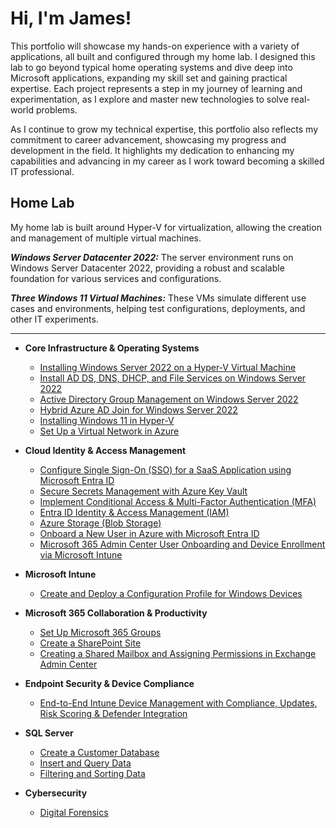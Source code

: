# Hi, I'm James!

This portfolio will showcase my hands-on experience with a variety of applications, all built and configured through my home lab. I designed this lab to go beyond typical home operating systems and dive deep into Microsoft applications, expanding my skill set and gaining practical expertise. Each project represents a step in my journey of learning and experimentation, as I explore and master new technologies to solve real-world problems.

As I continue to grow my technical expertise, this portfolio also reflects my commitment to career advancement, showcasing my progress and development in the field. It highlights my dedication to enhancing my capabilities and advancing in my career as I work toward becoming a skilled IT professional.

## Home Lab
 My home lab is built around Hyper-V for virtualization, allowing the creation and management of multiple virtual machines.

***Windows Server Datacenter 2022:*** The server environment runs on Windows Server Datacenter 2022, providing a robust and scalable foundation for various services and configurations.

***Three Windows 11 Virtual Machines:*** These VMs simulate different use cases and environments, helping test configurations, deployments, and other IT experiments.
___

- <b>Core Infrastructure & Operating Systems</b>
  - [Installing Windows Server 2022 on a Hyper-V Virtual Machine](https://github.com/jwnfld3/windows-server-setup-2022.git)
  - [Install AD DS, DNS, DHCP, and File Services on Windows Server 2022](https://github.com/jwnfld3/installing-server-roles)
  - [Active Directory Group Management on Windows Server 2022](https://github.com/jwnfld3/group-policy)
  - [Hybrid Azure AD Join for Windows Server 2022](https://github.com/jwnfld3/hybrid-azure-AD)
  - [Installing Windows 11 in Hyper-V](https://github.com/jwnfld3/windows11-hyper-v)
  -  [Set Up a Virtual Network in Azure](https://github.com/jwnfld3/azure-vnet)

- <b>Cloud Identity & Access Management</b>
  -  [Configure Single Sign-On (SSO) for a SaaS Application using Microsoft Entra ID](https://github.com/jwnfld3/single-sign-on)
  -  [Secure Secrets Management with Azure Key Vault](https://github.com/jwnfld3/secure-secrets-management)
  - [Implement Conditional Access & Multi-Factor Authentication (MFA)](https://github.com/jwnfld3/idmgmt.git)
  - [Entra ID Identity & Access Management (IAM)](https://github.com/jwnfld3/azure-access-mgmt/tree/main)
  - [Azure Storage (Blob Storage)](https://github.com/jwnfld3/azure-blob-storage)
  - [Onboard a New User in Azure with Microsoft Entra ID](https://github.com/jwnfld3/azure-user-onboarding)
  - [Microsoft 365 Admin Center User Onboarding and Device Enrollment via Microsoft Intune](https://github.com/jwnfld3/M365-user-onboarding)

- <b>Microsoft Intune</b>
   - [Create and Deploy a Configuration Profile for Windows Devices](https://github.com/jwnfld3/configuration-profile-deployment)


- <b>Microsoft 365 Collaboration & Productivity</b>
    - [Set Up Microsoft 365 Groups](https://github.com/jwnfld3/m365-groups)
    - [Create a SharePoint Site](https://github.com/jwnfld3/sharepoint-team)
    - [Creating a Shared Mailbox and Assigning Permissions in Exchange Admin Center](https://github.com/jwnfld3/shared-mailbox)

- <b>Endpoint Security & Device Compliance</b>
   - [End-to-End Intune Device Management with Compliance, Updates, Risk Scoring & Defender Integration](https://github.com/jwnfld3/end-to-end-device-management)
  
- <b>SQL Server</b>
   - [Create a Customer Database](https://github.com/jwnfld3/sql-database-creation)
   - [Insert and Query Data](https://github.com/jwnfld3/insert-and-query-data)
   - [Filtering and Sorting Data](https://github.com/jwnfld3/filtering-and-sorting-data)

- <b>Cybersecurity</b>
   - [Digital Forensics](https://github.com/jwnfld3/digital-forensics-steganalysis-lab)
<!--


